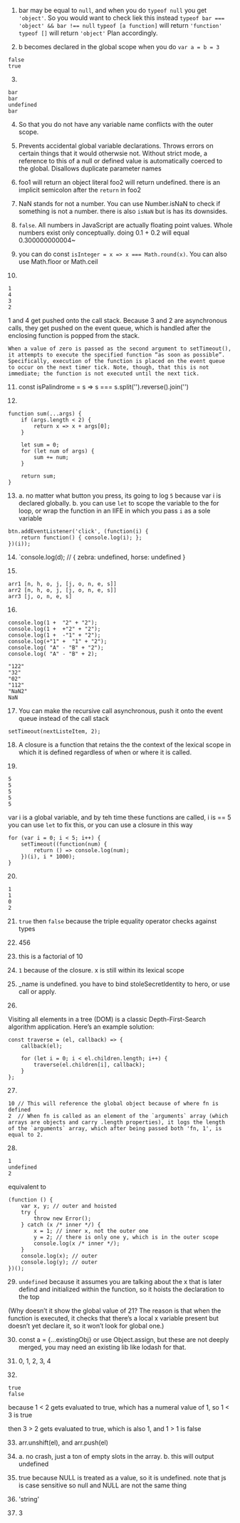 1. bar may be equal to `null`, and when you do `typeof null` you get `'object'`.
So you would want to check liek this instead `typeof bar === 'object' && bar !== null`
`typeof [a function]` will return `'function'`
`typeof []` will return `'object'`
Plan accordingly.

2. b becomes declared in the global scope when you do `var a = b = 3`
```
false
true
```

3.
```
bar
bar
undefined
bar
```

4. So that you do not have any variable name conflicts with the outer scope.

5. Prevents accidental global variable declarations. Throws errors on certain things that it would otherwsie not.
Without strict mode, a reference to this of a null or defined value is automatically coerced to the global.
Disallows duplicate parameter names

6. foo1 will return an object literal foo2 will return undefined. there is an implicit semicolon after the `return` in foo2

7. NaN stands for not a number. You can use Number.isNaN to check if something is not a number. there is also `isNaN` but is has its downsides.

8. `false`. All numbers in JavaScript are actually floating point values. Whole numbers exist only conceptually. doing 0.1 + 0.2 will equal 0.300000000004~

9. you can do const `isInteger = x => x === Math.round(x)`. You can also use Math.floor or Math.ceil

10.
```
1
4
3
2
```
1 and 4 get pushed onto the call stack. Because 3 and 2 are asynchronous calls, they get pushed on the event queue, which is handled after the enclosing function is popped from the stack.

```
When a value of zero is passed as the second argument to setTimeout(), it attempts to execute the specified function “as soon as possible”. Specifically, execution of the function is placed on the event queue to occur on the next timer tick. Note, though, that this is not immediate; the function is not executed until the next tick. 
```

11. const isPalindrome = s => s === s.split('').reverse().join('')

12.
```
function sum(...args) {
    if (args.length < 2) {
        return x => x + args[0];
    }

    let sum = 0;
    for (let num of args) {
        sum += num;
    }

    return sum;
}
```

13. a. no matter what button you press, its going to log `5` because var i is declared globally.
b. you can use `let` to scope the variable to the for loop, or wrap the function in an IIFE in which you pass `i` as a sole variable
```
btn.addEventListener('click', (function(i) {
    return function() { console.log(i); };
})(i));
```

14. `console.log(d); // { zebra: undefined, horse: undefined }

15. 
```
arr1 [n, h, o, j, [j, o, n, e, s]]
arr2 [n, h, o, j, [j, o, n, e, s]]
arr3 [j, o, n, e, s]
```

16. 
```
console.log(1 +  "2" + "2");
console.log(1 +  +"2" + "2");
console.log(1 +  -"1" + "2");
console.log(+"1" +  "1" + "2");
console.log( "A" - "B" + "2");
console.log( "A" - "B" + 2);
```
```
"122"
"32"
"02"
"112"
"NaN2"
NaN
```

17. You can make the recursive call asynchronous, push it onto the event queue instead of the call stack
```
setTimeout(nextListeItem, 2);
```

18. A closure is a function that retains the the context of the lexical scope in which it is defined regardless of when or where it is called.

19.
```
5
5
5
5
5
```
var i is a global variable, and by teh time these functions are called, i is == 5
you can use `let` to fix this, or you can use a closure in this way
```
for (var i = 0; i < 5; i++) {
	setTimeout((function(num) {
        return () => console.log(num);
    })(i), i * 1000);
}
```

20.
```
1
1
0
2
```

21. `true` then `false` because the triple equality operator checks against types

22. 456

23. this is a factorial of 10

24. `1` because of the closure. x is still within its lexical scope

25. _name is undefined. you have to bind stoleSecretIdentity to hero, or use call or apply.

26.
Visiting all elements in a tree (DOM) is a classic Depth-First-Search algorithm application. Here’s an example solution:
```
const traverse = (el, callback) => {
    callback(el);

    for (let i = 0; i < el.children.length; i++) {
        traverse(el.children[i], callback);
    }
};
```

27.
```
10 // This will reference the global object because of where fn is defined
2  // When fn is called as an element of the `arguments` array (which arrays are objects and carry .length properties), it logs the length of the `arguments` array, which after being passed both 'fn, 1', is equal to 2.
```

28.
```
1
undefined
2
```

equivalent to

```
(function () {
    var x, y; // outer and hoisted
    try {
        throw new Error();
    } catch (x /* inner */) {
        x = 1; // inner x, not the outer one
        y = 2; // there is only one y, which is in the outer scope
        console.log(x /* inner */);
    }
    console.log(x); // outer
    console.log(y); // outer
})();
```

29. ``` undefined ```
because it assumes you are talking about the x that is later defind and initialized within the function, so it hoists the declaration to the top

(Why doesn’t it show the global value of 21? The reason is that when the function is executed, it checks that there’s a local x variable present but doesn’t yet declare it, so it won’t look for global one.)

30. const a = {...existingObj} or use Object.assign, but these are not deeply merged, you may need an existing lib like lodash for that.

31. 0, 1, 2, 3, 4

32. 
```
true
false
```

because 1 < 2 gets evaluated to true, which has a numeral value of 1, so 1 < 3 is true

then 3 > 2 gets evaluated to true, which is also 1, and 1 > 1 is false

33. arr.unshift(el), and arr.push(el)

34. a. no crash, just a ton of empty slots in the array. b. this will output undefined

35. true
because NULL is treated as a value, so it is undefined. note that js is case sensitive so null and NULL are not the same thing

36. 'string'

37. 3

